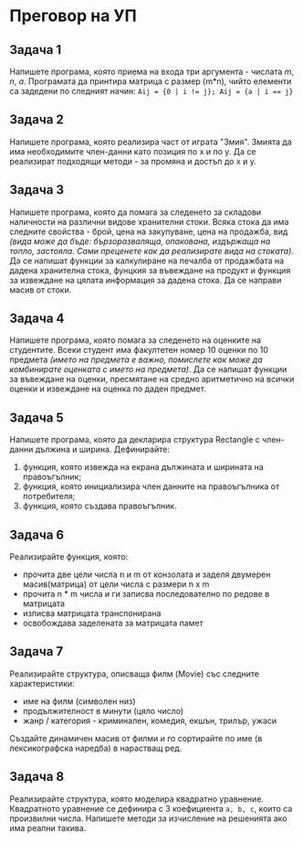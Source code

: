 # Преговор на УП

## Задача 1

Напишете програма, която приема на входа три аргумента - числата *m*, *n*, *a*.  Програмата да принтира матрица с размер (m*n), чийто елементи са задедени по следният начин: `Aij = {0 | i != j}; Aij = {a | i == j}`

## Задача 2

Напишете програма, която реализира част от играта "Змия". Змията да има необходимите член-данни като позиция по x и по y. Да се реализират подходящи методи - за промяна и достъп до x и y.

## Задача 3

Напишете програма, която да помага за следенето за складови наличности на различни видове хранителни стоки. Всяка стока да има следните свойства - брой, цена на закупуване, цена на продажба, вид *(вида може да бъде: бързоразваляща, опакована, издържаща на топло, застояла. Сами преценете как да реализирате вида на стоката)*. Да се напишат функции за калкулиране на печалба от продажбата на дадена хранителна стока, фунцкия за въвеждане на продукт и функция за извеждане на цялата информация за дадена стока. Да се направи масив от стоки. 

## Задача 4

Напишете програма, която помага за следенето на оценките на студентите. Всеки студент има факултетен номер 10 оценки по 10 предмета *(името на предмета е важно, помислете как може да комбинирате оценката с името на предмета)*. Да се напишат функции за въвеждане на оценки, пресмятане на средно аритметично на всички оценки и извеждане на оценка по даден предмет.

## Задача 5

Напишете програма, която да декларира структура Rectangle с член-данни дължина и ширина. Дефинирайте:

1. функция, която извежда на екрана дължината и ширината на правоъгълник;
2. функция, която инициализира член данните на правоъгълника от потребителя;
3. функция, която създава правоъгълник.

## Задача 6
Реализирайте функция, която:

- прочита две цели числа n и m от конзолата и заделя двумерен масив(матрица) от цели числа с размери n x m
- прочита n * m числа и ги записва последователно по редове в матрицата
- изписва матрицата транспонирана
- освобождава заделената за матрицата памет

## Задача 7
Реализирайте структура, описваща филм (Movie) със следните характеристики:

- име на филм (символен низ)
- продължителност в минути (цяло число)
- жанр / категория - криминален, комедия, екшън, трилър, ужаси

Създайте динамичен масив от филми и го сортирайте по име (в лексикографска наредба) в нарастващ ред.

## Задача 8

Реализирайте структура, която моделира квадратно уравнение. Квадратното уравнение се дефинира с 3 коефициента `a, b, c`, които са произвилни числа. Напишете методи за изчисление на решенията ако има реални такива.